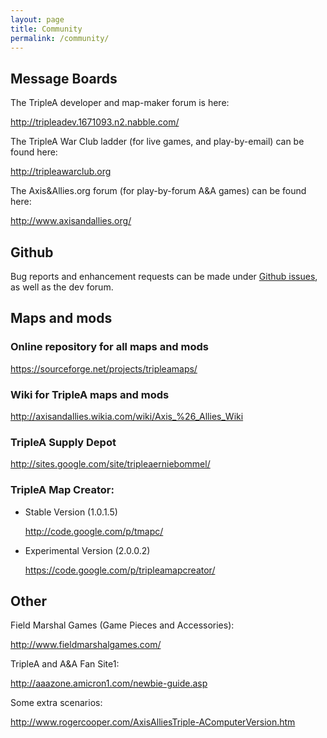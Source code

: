 ```yaml
---
layout: page
title: Community
permalink: /community/
---
```


## Message Boards
The TripleA developer and map-maker forum is here:

<http://tripleadev.1671093.n2.nabble.com/>

The TripleA War Club ladder (for live games, and play-by-email) can be found here:

<http://tripleawarclub.org>

The Axis&Allies.org forum (for play-by-forum A&A games) can be found here:

<http://www.axisandallies.org/>

## Github
Bug reports and enhancement requests can be made under [Github issues](https://github.com/triplea-game/triplea/issues), as well as the dev forum.

## Maps and mods

### Online repository for all maps and mods

<https://sourceforge.net/projects/tripleamaps/>

### Wiki for TripleA maps and mods

<http://axisandallies.wikia.com/wiki/Axis_%26_Allies_Wiki>

### TripleA Supply Depot

<http://sites.google.com/site/tripleaerniebommel/>

### TripleA Map Creator:

- Stable Version (1.0.1.5)

	<http://code.google.com/p/tmapc/>

- Experimental Version (2.0.0.2)

	<https://code.google.com/p/tripleamapcreator/>

## Other

Field Marshal Games (Game Pieces and Accessories):

<http://www.fieldmarshalgames.com/>

TripleA and A&A Fan Site1:

<http://aaazone.amicron1.com/newbie-guide.asp>

Some extra scenarios:

<http://www.rogercooper.com/AxisAlliesTriple-AComputerVersion.htm>
